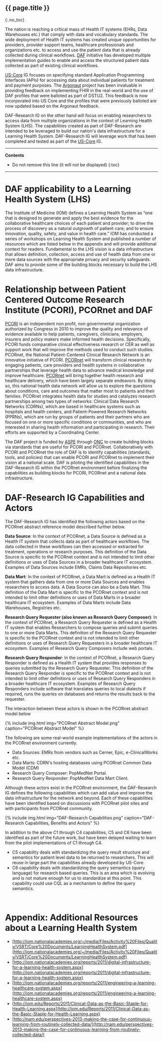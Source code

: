 
## {{ page.title }}
{:.no_toc}


The nation is reaching a critical mass of Health IT systems (EHRs, Data Warehouses etc.) that comply with data and vocabulary standards. The wide deployment of Health IT systems has created unique opportunities for providers, provider support teams, healthcare professionals and organizations etc. to access and use the patient data that is already collected during clinical workflows. [DAF] initiative has developed multiple implementation guides to enable and access the structured patient data collected as part of existing clinical workflows.

[US-Core] IG focuses on specifying standard Application Programming Interfaces (APIs) for accessing data about individual patients for treatment and payment purposes. The [Argonaut] project has been invaluable in providing feedback on implementing FHIR in the real-world and the use of DAF profiles that were balloted as part of DSTU2. This feedback is now incorporated into US Core and the profiles that were previously balloted are now updated based on the Argonaut feedback.

DAF-Research IG on the other hand will focus on enabling researchers to access data from multiple organizations in the context of Learning Health System (LHS). The capabilities created as part of DAF-Research are intended to be leveraged to build our nation's data infrastructure for a Learning Health System. DAF-Research IG will leverage work that has been completed and tested as part of the [US-Core] IG.

---

<!-- TOC  the css styling for this is \pages\assets\css\project.css under 'markdown-toc'-->
**Contents**

* Do not remove this line (it will not be displayed)
{:toc}

---

<!-- end TOC -->


# DAF applicability to a Learning Health System (LHS)

The Institute of Medicine (IOM) defines a Learning Health System as “one that is designed to generate and apply the best evidence for the collaborative healthcare choices of each patient and provider; to drive the process of discovery as a natural outgrowth of patient care; and to ensure innovation, quality, safety, and value in health care.” IOM has conducted a series of workshops on Learning Health System and published a number of resources which are listed below in the appendix and will provide additional context for readers. Fundamental to the LHS vision is a data infrastructure that allows definition, collection, access and use of health data from one or more data sources with the appropriate privacy and security safeguards. DAF aims to provide some of the building blocks necessary to build the LHS data infrastructure.

# Relationship between Patient Centered Outcome Research Institute (PCORI), PCORnet and DAF

[PCORI] is an independent non profit, non governmental organization authorized by Congress in 2010 to improve the quality and relevance of evidence available to help patients, caregivers, clinicians, employers, insurers and policy makers make informed health decisions. Specifically, PCORI funds comparative clinical effectiveness research or CER as well as support work that will improve the methods used to conduct such studies. PCORnet, the National Patient-Centered Clinical Research Network is an innovative initiative of PCORI. [PCORnet] will transform clinical research by engaging patients, care providers and health systems in collaborative partnerships that leverage health data to advance medical knowledge and improve healthcare. [PCORnet] will bring together health research and healthcare delivery, which have been largely separate endeavors. By doing so, this national health data network will allow us to explore the questions about conditions, care and outcomes that matter most to patients and their families. PCORnet integrates health data for studies and catalyzes research partnerships among two types of networks: Clinical Data Research Networks (CDRNs), which are based in healthcare systems such as hospitals and health centers, and Patient-Powered Research Networks (PPRNs), which are run by groups of patients and their partners who are focused on one or more specific conditions or communities, and who are interested in sharing health information and participating in research. Their efforts are supported by a Coordinating Center.

The DAF project is funded by [ASPE] through [ONC] to create building blocks via standards that are useful for PCORI and PCORnet. Collaboratively with PCORI and PCORnet the role of DAF is to identify capabilities (standards, tools, and policies) that can enable PCORI and PCORnet to implement their vision at a national scale. DAF is piloting the identified capabilities in the DAF-Research IG within the PCORnet environment before finalizing the capabilities as building blocks for PCORI, PCORnet and a national data infrastructure.

# DAF-Research IG Capabilities and Actors

The DAF-Research IG has identified the following actors based on the PCORnet abstract reference model described further below.

**Data Source**: In the context of PCORnet, a Data Source is defined as a Health IT system that collects data as part of healthcare workflows. The data collected in these workflows can then accessed or extracted for treatment, operations or research purposes. This definition of the Data Source is specific to the PCORnet context and is not intended to limit other definitions or uses of Data Sources in a broader healthcare IT ecosystem.
Examples of Data Sources include EMRs, Claims Data Repositories etc.

**Data Mart**: In the context of PCORnet, a Data Mart is defined as a Health IT system that gathers data from one or more Data Sources and enables researchers to access data. A Data Source can also be a Data Mart. This definition of the Data Mart is specific to the PCORnet context and is not intended to limit other definitions or uses of Data Marts in a broader healthcare IT ecosystem.
Examples of Data Marts include Data Warehouses, Registries etc.

**Research Query Requester (also known as Research Query Composer)**: In the context of PCORnet, a Research Query Requester is defined as a Health IT system that enables Researchers to compose queries and submit queries to one or more Data Marts. This definition of the Research Query Requester is specific to the PCORnet context and is not intended to limit other definitions or uses of Research Query Requesters in a broader healthcare IT ecosystem.
Examples of Research Query Composers include web portals.

**Research Query Responder**: In the context of PCORnet, a Research Query Responder is defined as a Health IT system that provides responses to queries submitted by the Research Query Requester.  This definition of the Research Query Responder is specific to the PCORnet context and is not intended to limit other definitions or uses of Research Query Responders in a broader healthcare IT ecosystem.
Examples of Research Query Responders include software that translates queries to local dialects if required, runs the queries on databases and returns the results back to the requester.

The interaction between these actors is shown in the PCORnet abstract model below

{% include img.html img="PCORnet Abstract Model.png" caption="PCORnet Abstract Model" %}

The following are some real-world example implementations of the actors in the PCORnet environment currently.

* Data Sources: EMRs from vendors such as Cerner, Epic, e-ClinicalWorks etc.
* Data Marts: CDRN's hosting databases using PCORnet Common Data Model (CDM)
* Research Query Composer: PopMedNet Portal.
* Research Query Responder: PopMedNet Data Mart Client.

Although these actors exist in the PCORnet environment, the DAF-Research IG defines the following capabilities which can add value and improve the data infrastructure for the network and beyond.
Each of these capabilities have been identified based on discussions with PCORnet pilot sites and with participants from PCORnet community.

{% include img.html img="DAF-Research Capabilities.png" caption="DAF-Research Capabilities, Benefits and Actors" %}

In addition to the above C1 through C4 capabilities, C5 and C6 have been identified as part of the future work, but have been delayed waiting to learn from the pilot implementations of C1 through C4.

* C5 capability deals with standardizing the query result structure and semantics for patient level data to be returned to researchers. This will reuse in large part the capabilities already developed by US-Core.
* C6 capability deals with standardizing the query semantics (query language) for research based queries. This is an area which is evolving and is not mature enough for us to standardize at this point. This capability could use CQL as a mechanism to define the query semantics.

<br />


# Appendix: Additional Resources about a Learning Health System

* [http://iom.nationalacademies.org/~/media/Files/Activity%20Files/Quality/VSRT/Core%20Documents/LearningHealthSystem.pdf](http://iom.nationalacademies.org/~/media/Files/Activity%20Files/Quality/VSRT/Core%20Documents/LearningHealthSystem.pdf)
* [http://iom.nationalacademies.org/reports/2011/digital-infrastructure-for-a-learning-health-system.aspx](http://iom.nationalacademies.org/reports/2011/digital-infrastructure-for-a-learning-health-system.aspx)
* [http://iom.nationalacademies.org/reports/2011/engineering-a-learning-healthcare-system.aspx](http://iom.nationalacademies.org/reports/2011/engineering-a-learning-healthcare-system.aspx)
* [http://iom.edu/Reports/2011/Clinical-Data-as-the-Basic-Staple-for-Health-Learning.aspx](http://iom.edu/Reports/2011/Clinical-Data-as-the-Basic-Staple-for-Health-Learning.aspx)
* [http://nam.edu/perspectives-2013-making-the-case-for-continuous-learning-from-routinely-collected-data/](http://nam.edu/perspectives-2013-making-the-case-for-continuous-learning-from-routinely-collected-data/)



[US-Core]: http://hl7.org/fhir/us/core/index.html
[DAF-Research]: daf-research.html
[Office of the National Coordinator (ONC)]: http://www.healthit.gov/newsroom/about-onc
[ONC]: http://www.healthit.gov/newsroom/about-onc
[Data Access Framework]: http://wiki.siframework.org/Data+Access+Framework+Homepage
[DAF]: http://wiki.siframework.org/Data+Access+Framework+Homepage
[PCORI]:  http://www.pcori.org
[PCORnet]: http://www.pcornet.org/
[Argonaut]: http://argonautwiki.hl7.org/
[ASPE]: https://aspe.hhs.gov/
[DAF-Research-intro]: index.html
[C1, C2, C3, C4]: index.html
[Data Source Conformance]: CapabilityStatement-daf-datasource.html
[Data Mart Conformance]: CapabilityStatement-daf-datamart.html
[Research Query Composer Conformance]: CapabilityStatement-daf-datasource.html
[Research Query Responder Conformance]: CapabilityStatement-daf-datasource.html
[DAF-Task]:StructureDefinition-daf-task.html
[DAF-Provenance]:StructureDefinition-daf-provenance.html
[DAF-OperationDefinition]:StructureDefinition-daf-operationdefinition.html
[DAF-Conformance]:StructureDefinition-daf-conformance.html
[DAF-QueryResults]:StructureDefinition-daf-queryresults.html
[PCORnet CDM]: http://pcornet.org/pcornet-common-data-model/
[OMOP CDM]: http://omop.org/CDM
[PCORnet]: http://www.pcornet.org/
[HHS de-identification guidance]: https://www.hhs.gov/hipaa/for-professionals/privacy/special-topics/de-identification/
[FHIR wiki]: http://wiki.hl7.org/index.php?title=FHIR
